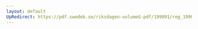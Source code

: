 ```yaml
---
layout: default
UpRedirect: https://pdf.swedeb.se/riksdagen-volumeG-pdf/199091/reg_199091/reg_199091_0054.pdf
---
```

